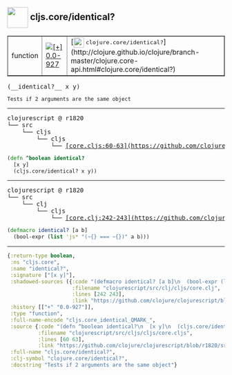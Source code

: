## <img width="48px" valign="middle" src="http://i.imgur.com/Hi20huC.png"> cljs.core/identical?

 <table border="1">
<tr>
<td>function</td>
<td><a href="https://github.com/cljsinfo/api-refs/tree/0.0-927"><img valign="middle" alt="[+] 0.0-927" src="https://img.shields.io/badge/+-0.0--927-lightgrey.svg"></a> </td>
<td>
[<img height="24px" valign="middle" src="http://i.imgur.com/1GjPKvB.png"> <samp>clojure.core/identical?</samp>](http://clojure.github.io/clojure/branch-master/clojure.core-api.html#clojure.core/identical?)
</td>
</tr>
</table>

 <samp>
(__identical?__ x y)<br>
</samp>

```
Tests if 2 arguments are the same object
```

---

 <pre>
clojurescript @ r1820
└── src
    └── cljs
        └── cljs
            └── <ins>[core.cljs:60-63](https://github.com/clojure/clojurescript/blob/r1820/src/cljs/cljs/core.cljs#L60-L63)</ins>
</pre>

```clj
(defn ^boolean identical?
  [x y]
  (cljs.core/identical? x y))
```


---

 <pre>
clojurescript @ r1820
└── src
    └── clj
        └── cljs
            └── <ins>[core.clj:242-243](https://github.com/clojure/clojurescript/blob/r1820/src/clj/cljs/core.clj#L242-L243)</ins>
</pre>

```clj
(defmacro identical? [a b]
  (bool-expr (list 'js* "(~{} === ~{})" a b)))
```

---

```clj
{:return-type boolean,
 :ns "cljs.core",
 :name "identical?",
 :signature ["[x y]"],
 :shadowed-sources ({:code "(defmacro identical? [a b]\n  (bool-expr (list 'js* \"(~{} === ~{})\" a b)))",
                     :filename "clojurescript/src/clj/cljs/core.clj",
                     :lines [242 243],
                     :link "https://github.com/clojure/clojurescript/blob/r1820/src/clj/cljs/core.clj#L242-L243"}),
 :history [["+" "0.0-927"]],
 :type "function",
 :full-name-encode "cljs.core_identical_QMARK_",
 :source {:code "(defn ^boolean identical?\n  [x y]\n  (cljs.core/identical? x y))",
          :filename "clojurescript/src/cljs/cljs/core.cljs",
          :lines [60 63],
          :link "https://github.com/clojure/clojurescript/blob/r1820/src/cljs/cljs/core.cljs#L60-L63"},
 :full-name "cljs.core/identical?",
 :clj-symbol "clojure.core/identical?",
 :docstring "Tests if 2 arguments are the same object"}

```
